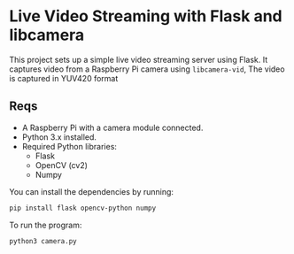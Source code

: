 # Live Video Streaming with Flask and libcamera

This project sets up a simple live video streaming server using Flask. It captures video from a Raspberry Pi camera using `libcamera-vid`, 
The video is captured in YUV420 format



## Reqs
- A Raspberry Pi with a camera module connected.
- Python 3.x installed.
- Required Python libraries:
  - Flask
  - OpenCV (cv2)
  - Numpy

You can install the dependencies by running:
```bash
pip install flask opencv-python numpy
```

To run the program:
```bash
python3 camera.py
```
